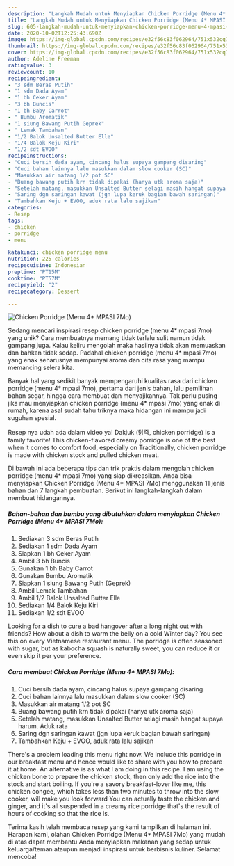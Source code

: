 ```yaml
---
description: "Langkah Mudah untuk Menyiapkan Chicken Porridge (Menu 4* MPASI 7Mo), Lezat Sekali"
title: "Langkah Mudah untuk Menyiapkan Chicken Porridge (Menu 4* MPASI 7Mo), Lezat Sekali"
slug: 605-langkah-mudah-untuk-menyiapkan-chicken-porridge-menu-4-mpasi-7mo-lezat-sekali
date: 2020-10-02T12:25:43.690Z
image: https://img-global.cpcdn.com/recipes/e32f56c83f062964/751x532cq70/chicken-porridge-menu-4-mpasi-7mo-foto-resep-utama.jpg
thumbnail: https://img-global.cpcdn.com/recipes/e32f56c83f062964/751x532cq70/chicken-porridge-menu-4-mpasi-7mo-foto-resep-utama.jpg
cover: https://img-global.cpcdn.com/recipes/e32f56c83f062964/751x532cq70/chicken-porridge-menu-4-mpasi-7mo-foto-resep-utama.jpg
author: Adeline Freeman
ratingvalue: 3
reviewcount: 10
recipeingredient:
- "3 sdm Beras Putih"
- "1 sdm Dada Ayam"
- "1 bh Ceker Ayam"
- "3 bh Buncis"
- "1 bh Baby Carrot"
- " Bumbu Aromatik"
- "1 siung Bawang Putih Geprek"
- " Lemak Tambahan"
- "1/2 Balok Unsalted Butter Elle"
- "1/4 Balok Keju Kiri"
- "1/2 sdt EVOO"
recipeinstructions:
- "Cuci bersih dada ayam, cincang halus supaya gampang disaring"
- "Cuci bahan lainnya lalu masukkan dalam slow cooker (SC)"
- "Masukkan air matang 1/2 pot SC"
- "Buang bawang putih krn tidak dipakai (hanya utk aroma saja)"
- "Setelah matang, masukkan Unsalted Butter selagi masih hangat supaya harum. Aduk rata"
- "Saring dgn saringan kawat (jgn lupa keruk bagian bawah saringan)"
- "Tambahkan Keju + EVOO, aduk rata lalu sajikan"
categories:
- Resep
tags:
- chicken
- porridge
- menu

katakunci: chicken porridge menu 
nutrition: 225 calories
recipecuisine: Indonesian
preptime: "PT15M"
cooktime: "PT57M"
recipeyield: "2"
recipecategory: Dessert

---
```



![Chicken Porridge (Menu 4* MPASI 7Mo)](https://img-global.cpcdn.com/recipes/e32f56c83f062964/751x532cq70/chicken-porridge-menu-4-mpasi-7mo-foto-resep-utama.jpg)

Sedang mencari inspirasi resep chicken porridge (menu 4* mpasi 7mo) yang unik? Cara membuatnya memang tidak terlalu sulit namun tidak gampang juga. Kalau keliru mengolah maka hasilnya tidak akan memuaskan dan bahkan tidak sedap. Padahal chicken porridge (menu 4* mpasi 7mo) yang enak seharusnya mempunyai aroma dan cita rasa yang mampu memancing selera kita.

Banyak hal yang sedikit banyak mempengaruhi kualitas rasa dari chicken porridge (menu 4* mpasi 7mo), pertama dari jenis bahan, lalu pemilihan bahan segar, hingga cara membuat dan menyajikannya. Tak perlu pusing jika mau menyiapkan chicken porridge (menu 4* mpasi 7mo) yang enak di rumah, karena asal sudah tahu triknya maka hidangan ini mampu jadi suguhan spesial.

Resep nya udah ada dalam video ya! Dakjuk (닭죽, chicken porridge) is a family favorite! This chicken-flavored creamy porridge is one of the best when it comes to comfort food, especially on Traditionally, chicken porridge is made with chicken stock and pulled chicken meat.


Di bawah ini ada beberapa tips dan trik praktis dalam mengolah chicken porridge (menu 4* mpasi 7mo) yang siap dikreasikan. Anda bisa menyiapkan Chicken Porridge (Menu 4* MPASI 7Mo) menggunakan 11 jenis bahan dan 7 langkah pembuatan. Berikut ini langkah-langkah dalam membuat hidangannya.

<!--inarticleads1-->

##### Bahan-bahan dan bumbu yang dibutuhkan dalam menyiapkan Chicken Porridge (Menu 4* MPASI 7Mo):

1. Sediakan 3 sdm Beras Putih
1. Sediakan 1 sdm Dada Ayam
1. Siapkan 1 bh Ceker Ayam
1. Ambil 3 bh Buncis
1. Gunakan 1 bh Baby Carrot
1. Gunakan  Bumbu Aromatik
1. Siapkan 1 siung Bawang Putih (Geprek)
1. Ambil  Lemak Tambahan
1. Ambil 1/2 Balok Unsalted Butter Elle
1. Sediakan 1/4 Balok Keju Kiri
1. Sediakan 1/2 sdt EVOO


Looking for a dish to cure a bad hangover after a long night out with friends? How about a dish to warm the belly on a cold Winter day? You see this on every Vietnamese restaurant menu. The porridge is often seasoned with sugar, but as kabocha squash is naturally sweet, you can reduce it or even skip it per your preference. 

<!--inarticleads2-->

##### Cara membuat Chicken Porridge (Menu 4* MPASI 7Mo):

1. Cuci bersih dada ayam, cincang halus supaya gampang disaring
1. Cuci bahan lainnya lalu masukkan dalam slow cooker (SC)
1. Masukkan air matang 1/2 pot SC
1. Buang bawang putih krn tidak dipakai (hanya utk aroma saja)
1. Setelah matang, masukkan Unsalted Butter selagi masih hangat supaya harum. Aduk rata
1. Saring dgn saringan kawat (jgn lupa keruk bagian bawah saringan)
1. Tambahkan Keju + EVOO, aduk rata lalu sajikan


There&#39;s a problem loading this menu right now. We include this porridge in our breakfast menu and hence would like to share with you how to prepare it at home. An alternative is as what I am doing in this recipe. I am using the chicken bone to prepare the chicken stock, then only add the rice into the stock and start boiling. If you&#39;re a savory breakfast-lover like me, this chicken congee, which takes less than two minutes to throw into the slow cooker, will make you look forward You can actually taste the chicken and ginger, and it&#39;s all suspended in a creamy rice porridge that&#39;s the result of hours of cooking so that the rice is. 

Terima kasih telah membaca resep yang kami tampilkan di halaman ini. Harapan kami, olahan Chicken Porridge (Menu 4* MPASI 7Mo) yang mudah di atas dapat membantu Anda menyiapkan makanan yang sedap untuk keluarga/teman ataupun menjadi inspirasi untuk berbisnis kuliner. Selamat mencoba!
